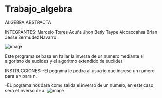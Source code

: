 # Trabajo_algebra

ALGEBRA ABSTRACTA

INTEGRANTES:
Marcelo Torres Acuña
Jhon Berly Taype Alccaccahua
Brian Jesse Bermudez Navarro


![image](https://user-images.githubusercontent.com/101947482/165883970-53f4ce25-f073-4cb9-bd17-5c091f2acbc4.png)

Este programa se basa en hallar la inversa de un numero mediante el algoritmo de euclides y el algoritmo extendido de euclides

INSTRUCCIONES:
-El pograma le pedira al usuario que ingrese un numero para a y para n. 

-EL pograma nos dara como salida el inverso de un numero, en este caso sera el inverso de a.
![image](https://user-images.githubusercontent.com/101947482/165884204-2033ea9e-be08-4a21-aa5b-9a43985f1d52.png)
